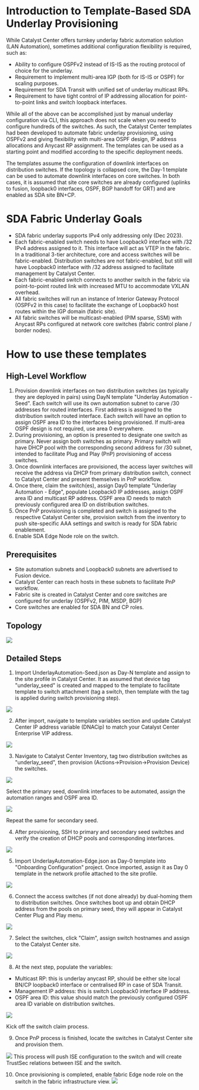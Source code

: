 # Introduction to Template-Based SDA Underlay Provisioning
While Catalyst Center offers turnkey underlay fabric automation solution (LAN Automation), sometimes additional configuration flexibility is required, such as:
- Ability to configure OSPFv2 instead of IS-IS as the routing protocol of choice for the underlay.
- Requirement to implement multi-area IGP (both for IS-IS or OSPF) for scaling purposes.
- Requirement for SDA Transit with unified set of underlay multicast RPs.
- Requirement to have tight control of IP addressing allocation for point-to-point links and switch loopback interfaces.

While all of the above can be accomplished just by manual underlay configuration via CLI, this approach does not scale when you need to configure hundreds of the switches. As such, the Catalyst Center templates had been developed to automate fabric underlay provisioning, using OSPFv2 and giving flexibility with multi-area OSPF design, IP address allocations and Anycast RP assignment. The templates can be used as a starting point and modified according to the specific deployment needs.

The templates assume the configuration of downlink interfaces on distribution switches. If the topology is collapsed core, the Day-1 template can be used to automate downlink interfaces on core switches. In both cases, it is assumed that site core switches are already configured (uplinks to fusion, loopback0 interfaces, OSPF, BGP handoff for GRT) and are enabled as SDA site BN+CP.

# SDA Fabric Underlay Goals
- SDA fabric underlay supports IPv4 only addressing only (Dec 2023).
- Each fabric-enabled switch needs to have Loopback0 interface with /32 IPv4 address assigned to it. This interface will act as VTEP in the fabric. In a traditional 3-tier architecture, core and access switches will be fabric-enabled. Distribution switches are not fabric-enabled, but still will have Loopback0 interface with /32 address assigned to facilitate management by Catalyst Center.
- Each fabric-enabled switch connects to another switch in the fabric via point-to-point routed link with increased MTU to accommodate VXLAN overhead.
- All fabric switches will run an instance of Interior Gateway Protocol (OSPFv2 in this case) to facilitate the exchange of Loopback0 host routes within the IGP domain (fabric site).
- All fabric switches will be multicast-enabled (PIM sparse, SSM) with Anycast RPs configured at network core switches (fabric control plane / border nodes).

# How to use these templates

## High-Level Workflow
1. Provision downlink interfaces on two distribution switches (as typically they are deployed in pairs) using DayN template "Underlay Automation - Seed". Each switch will use its own automation subnet to carve /30 addresses for routed interfaces. First address is assigned to the distribution switch routed interface. Each switch will have an option to assign OSPF area ID to the interfaces being provisioned. If multi-area OSPF design is not required, use area 0 everywhere.
2. During provisioning, an option is presented to designate one switch as primary. Never assign both switches as primary. Primary switch will have DHCP pool with the corresponding second address for /30 subnet, intended to facilitate Plug and Play (PnP) provisioning of access switches.
3. Once downlink interfaces are provisioned, the access layer switches will receive the address via DHCP from primary distribution switch, connect to Catalyst Center and present themselves in PnP workflow.
4. Once there, claim the switch(es), assign Day0 template "Underlay Automation - Edge", populate Loopback0 IP addresses, assign OSPF area ID and multicast RP address. OSPF area ID needs to match previously configured area ID on distribution switches.
5. Once PnP provisioning is completed and switch is assigned to the respective Catalyst Center site, provision switch from the inventory to push site-specific AAA settings and switch is ready for SDA fabric enablement.
6. Enable SDA Edge Node role on the switch.

## Prerequisites
- Site automation subnets and Loopback0 subnets are advertised to Fusion device.
- Catalyst Center can reach hosts in these subnets to facilitate PnP workflow.
- Fabric site is created in Catalyst Center and core switches are  configured for underlay (OSPFv2, PIM, MSDP, BGP)
- Core switches are enabled for SDA BN and CP roles.


## Topology

![](./imgs/topology.png)

## Detailed Steps

1. Import UnderlayAutomation-Seed.json as Day-N template and assign to the site profile in Catalyst Center. It as assumed that device tag "underlay_seed" is created and mapped to the template to facilitate template to switch attachment (tag a switch, then template with the tag is applied during switch provisioning step).

![](./imgs/day-n_import.png)

2. After import, navigate to template variables section and update Catalyst Center IP address variable (DNACip) to match your Catalyst Center Enterprise VIP address.

![](./imgs/day-n_variable.png)

3. Navigate to Catalyst Center Inventory, tag two distribution switches as "underlay_seed", then provision (Actions->Provision->Provision Device) the switches.

![](./imgs/day-n_provision.png)

Select the primary seed, downlink interfaces to be automated, assign the automation ranges and OSPF area ID.

![](./imgs/day-n_provision2.png)

Repeat the same for secondary seed.

4. After provisioning, SSH to primary and secondary seed switches and verify the creation of DHCP pools and corresponding interfarces.

![](./imgs/day-n_provision3.png)

5. Import UnderlayAutomation-Edge.json as Day-0 template into "Onboarding Configuration" project. Once imported, assign it as Day 0 template in the network profile attached to the site profile.

![](./imgs/day-0_import.png)

6. Connect the access switches (if not done already) by dual-homing them to distribution switches. Once switches boot up and obtain DHCP address from the pools on primary seed, they will appear in Catalyst Center Plug and Play menu.

![](./imgs/day-0_pnp.png)

7. Select the switches, click "Claim", assign switch hostnames and assign to the Catalyst Center site.

![](./imgs/day-0_claim.png)

8. At the next step, populate the variables:
- Multicast RP: this is underlay anycast RP, should be either site local BN/CP loopback0 interface or centralised RP in case of SDA Transit.
- Management IP address: this is switch Loopback0 interface IP address.
- OSPF area ID: this value should match the previously configured OSPF area ID variable on distribution switches.

![](./imgs/day-0_variables.png)

Kick off the switch claim process.

9. Once PnP process is finished, locate the switches in Catalyst Center site and provision them.

![](./imgs/day-0_provision.png)
This process will push ISE configuration to the switch and will create TrustSec relations between ISE and the switch.

10. Once provisioning is completed, enable fabric Edge node role on the switch in the fabric infrastructure view.
![](./imgs/fabric_edge.png)





